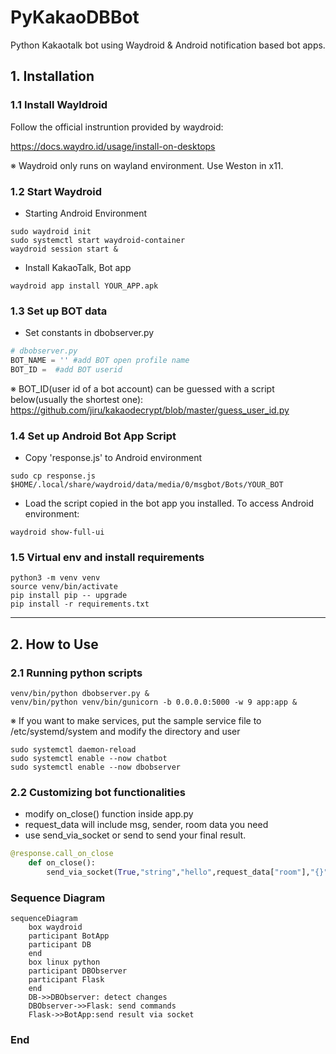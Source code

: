 # PyKakaoDBBot
Python Kakaotalk bot using Waydroid & Android notification based bot apps.
## 1. Installation
### 1.1 Install Wayldroid
Follow the official instruntion provided by waydroid:

https://docs.waydro.id/usage/install-on-desktops

※ Waydroid only runs on wayland environment. Use Weston in x11.

### 1.2 Start Waydroid
- Starting Android Environment
```shell
sudo waydroid init
sudo systemctl start waydroid-container
waydroid session start &
```
- Install KakaoTalk, Bot app
```shell
waydroid app install YOUR_APP.apk
```

### 1.3 Set up BOT data
- Set constants in dbobserver.py
```python
# dbobserver.py
BOT_NAME = '' #add BOT open profile name
BOT_ID =  #add BOT userid
```
※ BOT_ID(user id of a bot account) can be guessed with a script below(usually the shortest one):
https://github.com/jiru/kakaodecrypt/blob/master/guess_user_id.py

### 1.4 Set up Android Bot App Script
- Copy 'response.js' to Android environment
```shell
sudo cp response.js $HOME/.local/share/waydroid/data/media/0/msgbot/Bots/YOUR_BOT
```
- Load the script copied in the bot app you installed. To access Android environment:
```shell
waydroid show-full-ui
```

### 1.5 Virtual env and install requirements
```shell
python3 -m venv venv
source venv/bin/activate
pip install pip -- upgrade
pip install -r requirements.txt
```

----
## 2. How to Use
### 2.1 Running python scripts
```shell
venv/bin/python dbobserver.py &
venv/bin/python venv/bin/gunicorn -b 0.0.0.0:5000 -w 9 app:app &
```

※ If you want to make services, put the sample service file to /etc/systemd/system and modify the directory and user
```shell
sudo systemctl daemon-reload
sudo systemctl enable --now chatbot
sudo systemctl enable --now dbobserver
```

### 2.2 Customizing bot functionalities
- modify on_close() function inside app.py
- request_data will include msg, sender, room data you need
- use send_via_socket or send to send your final result.
```python
@response.call_on_close
    def on_close():
        send_via_socket(True,"string","hello",request_data["room"],"{}")
```


### Sequence Diagram
```mermaid
sequenceDiagram
    box waydroid
    participant BotApp
    participant DB
    end
    box linux python
    participant DBObserver
    participant Flask
    end
    DB->>DBObserver: detect changes
    DBObserver->>Flask: send commands
    Flask->>BotApp:send result via socket
```

### End
